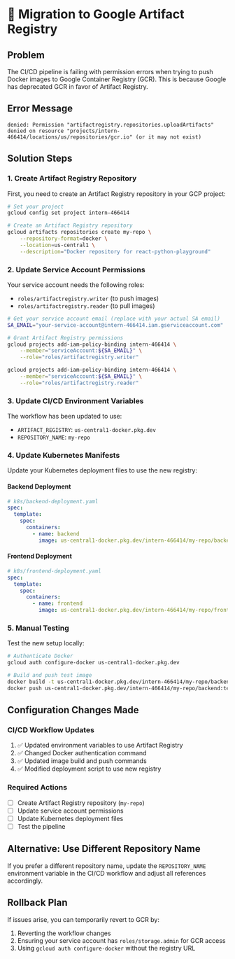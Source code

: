 # 🐳 Migration to Google Artifact Registry

## Problem
The CI/CD pipeline is failing with permission errors when trying to push Docker images to Google Container Registry (GCR). This is because Google has deprecated GCR in favor of Artifact Registry.

## Error Message
```
denied: Permission "artifactregistry.repositories.uploadArtifacts" denied on resource "projects/intern-466414/locations/us/repositories/gcr.io" (or it may not exist)
```

## Solution Steps

### 1. Create Artifact Registry Repository
First, you need to create an Artifact Registry repository in your GCP project:

```bash
# Set your project
gcloud config set project intern-466414

# Create an Artifact Registry repository
gcloud artifacts repositories create my-repo \
    --repository-format=docker \
    --location=us-central1 \
    --description="Docker repository for react-python-playground"
```

### 2. Update Service Account Permissions
Your service account needs the following roles:
- `roles/artifactregistry.writer` (to push images)
- `roles/artifactregistry.reader` (to pull images)

```bash
# Get your service account email (replace with your actual SA email)
SA_EMAIL="your-service-account@intern-466414.iam.gserviceaccount.com"

# Grant Artifact Registry permissions
gcloud projects add-iam-policy-binding intern-466414 \
    --member="serviceAccount:${SA_EMAIL}" \
    --role="roles/artifactregistry.writer"

gcloud projects add-iam-policy-binding intern-466414 \
    --member="serviceAccount:${SA_EMAIL}" \
    --role="roles/artifactregistry.reader"
```

### 3. Update CI/CD Environment Variables
The workflow has been updated to use:
- `ARTIFACT_REGISTRY`: `us-central1-docker.pkg.dev`
- `REPOSITORY_NAME`: `my-repo`

### 4. Update Kubernetes Manifests
Update your Kubernetes deployment files to use the new registry:

#### Backend Deployment
```yaml
# k8s/backend-deployment.yaml
spec:
  template:
    spec:
      containers:
        - name: backend
          image: us-central1-docker.pkg.dev/intern-466414/my-repo/backend:latest
```

#### Frontend Deployment
```yaml
# k8s/frontend-deployment.yaml
spec:
  template:
    spec:
      containers:
        - name: frontend
          image: us-central1-docker.pkg.dev/intern-466414/my-repo/frontend:latest
```

### 5. Manual Testing
Test the new setup locally:

```bash
# Authenticate Docker
gcloud auth configure-docker us-central1-docker.pkg.dev

# Build and push test image
docker build -t us-central1-docker.pkg.dev/intern-466414/my-repo/backend:test ./backend
docker push us-central1-docker.pkg.dev/intern-466414/my-repo/backend:test
```

## Configuration Changes Made

### CI/CD Workflow Updates
1. ✅ Updated environment variables to use Artifact Registry
2. ✅ Changed Docker authentication command
3. ✅ Updated image build and push commands
4. ✅ Modified deployment script to use new registry

### Required Actions
- [ ] Create Artifact Registry repository (`my-repo`)
- [ ] Update service account permissions
- [ ] Update Kubernetes deployment files
- [ ] Test the pipeline

## Alternative: Use Different Repository Name
If you prefer a different repository name, update the `REPOSITORY_NAME` environment variable in the CI/CD workflow and adjust all references accordingly.

## Rollback Plan
If issues arise, you can temporarily revert to GCR by:
1. Reverting the workflow changes
2. Ensuring your service account has `roles/storage.admin` for GCR access
3. Using `gcloud auth configure-docker` without the registry URL
